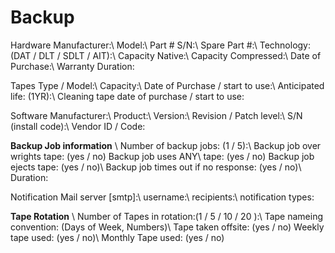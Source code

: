 # Backup

Hardware Manufacturer:\\
Model:\\
Part # S/N:\\
Spare Part #:\\
Technology: (DAT / DLT / SDLT / AIT):\\
Capacity Native:\\
Capacity Compressed:\\
Date of Purchase:\\
Warranty Duration:

Tapes Type / Model:\\
Capacity:\\
Date of Purchase / start to use:\\
Anticipated life: (1YR):\\
Cleaning tape date of purchase / start to use:

Software Manufacturer:\\
Product:\\
Version:\\
Revision / Patch level:\\
S/N (install code):\\
Vendor ID / Code:

**Backup Job information** \\
Number of backup jobs: (1 / 5):\\
Backup job over wrights tape: (yes / no) Backup job uses ANY\\
tape: (yes / no) Backup job ejects tape: (yes / no)\\
Backup job times out if no response: (yes / no)\\
Duration:

Notification Mail server [smtp]:\\
username:\\
recipients:\\
notification types:

**Tape Rotation** \\
Number of Tapes in rotation:(1 / 5 / 10 / 20 ):\\
Tape nameing convention: (Days of Week, Numbers)\\
Tape taken offsite: (yes / no) Weekly tape used: (yes / no)\\
Monthly Tape used: (yes / no)
